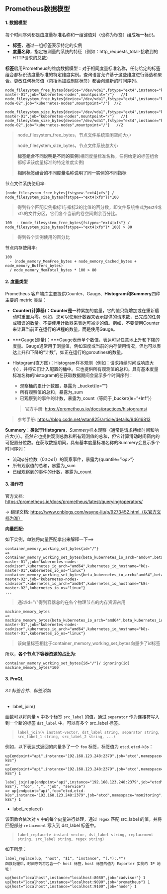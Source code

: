 ## Prometheus数据模型 

#### 1. 数据模型

每个时间序列都是由度量标准名称和一组键值对（也称为标签）组成唯一标识。

- **标签**，通过一组标签表示特定的实例
- **度量名称**，指定被测量的系统的特征（例如：http_requests_total-接收到的HTTP请求的总数）



**标签**启用Prometheus的维度数据模型：对于相同度量标准名称，任何给定的标签组合都标识该度量标准的特定维度实例。查询语言允许基于这些维度进行筛选和聚合。更改任何标签值（包括添加或删除标签）都会创建新的时间序列。

```
node_filesystem_free_bytes{device="/dev/vda1",fstype="ext4",instance="k8s-master-01",job="kubernetes-nodes",mountpoint="/"}   //1
node_filesystem_free_bytes{device="/dev/vda1",fstype="ext4",instance="k8s-node-02",job="kubernetes-nodes",mountpoint="/"}  //2

node_filesystem_size_bytes{device="/dev/vda1",fstype="ext4",instance="k8s-master-01",job="kubernetes-nodes",mountpoint="/"}   //1
node_filesystem_size_bytes{device="/dev/vda1",fstype="ext4",instance="k8s-node-02",job="kubernetes-nodes",mountpoint="/"}   //2
```

> node_filesystem_free_bytes，节点文件系统空闲空间大小
>
> node_filesystem_size_bytes，节点文件系统总大小
>
> **标签组合不同说明是不同的实例**(相同度量标准名称，任何给定的标签组合都标识该度量标准的特定维度实例)
>
> **相同标签组合的不同度量名称说明了同一实例的不同指标**



节点文件系统使用率:

```
(node_filesystem_free_bytes{fstype=~"ext4|xfs"} / node_filesystem_size_bytes{fstype=~"ext4|xfs"})*100
```

> 得到各个匹配实例指标1与指标2的比值的百分数，即文件系统格式为ext4或xfs的文件分区，它们各个当前的卷空间剩余百分比。



```
100  - (node_filesystem_free_bytes{fstype=~"ext4|xfs"} / node_filesystem_size_bytes{fstype=~"ext4|xfs"}* 100) > 80
```

> 得到各个实例使用的百分比





节点内存使用率:

```
100
  - (node_memory_MemFree_bytes + node_memory_Cached_bytes + node_memory_Buffers_bytes)
  / node_memory_MemTotal_bytes * 100 > 80
```



#### 2. 度量类型

Prometheus 客户端库主要提供Counter、Gauge、**Histogram和Summery**四种主要的 metric 类型：

- **Counter(计算器)：Counter是**一种累加的度量，它的值只能增加或在重新启动时重置为零。例如，您可以使用计数器来表示提供的请求数，已完成的任务或错误的数量。不要使用计数器来表达可减少的值。例如，不要使用Counter来计算当前正在运行的进程的数量，而是使用Gauge。
- ***Gauge(测量)：***Gauge表示单个数值，表达可以任意地上升和下降的度量。Gauge通常用于测量值，例如温度或当前的内存使用情况，但也可以表达上升和下降的“计数”，如正在运行的goroutines的数量。

- Histogram(直方图)：Histogram样本观测（例如：请求持续时间或响应大小），并将它们计入配置的桶中。它也提供所有观测值的总和。具有<basename>基本度量标准名称的histogram的在获取数据期间会显示多个时间序列：

  - 观察桶的累计计数器，暴露为 <basename>_bucket{le=”<upper inclusive bound>”}
  - 所有观察值的总和，暴露为<basename>_sum
  - 已观察到的事件的计数，暴露为<basename>\_count（等同于<basename>_bucket{le=”+Inf”}）

  > 官方手册:    https://prometheus.io/docs/practices/histograms/
>
  > 参考手册:    https://blog.csdn.net/wtan825/article/details/94616813

  **Summery**：**类似于Histogram**，*Summery*样本观察（通常是请求持续时间和响应大小）。虽然它也提供观测总数和所有观测值的总和，但它计算滑动时间窗内的可配置分位数。在获取数据期间，具有<basename>基本度量标准名称的Summery会显示多个时间序列：

  - 流动φ分位数（0≤φ≤1）的观察事件，暴露为<basename>{quantile=”<φ>”}
  - 所有观察值的总和，暴露为<basename>_sum
  - 已经观察到的事件的计数，暴露为<basename>_count



#### 3. 操作符

官方文档:    https://prometheus.io/docs/prometheus/latest/querying/operators/

->  翻译文档:    https://www.cnblogs.com/wayne-liu/p/9273452.html（以官方文档为准）

**向量匹配:**

如下实例，单独将向量匹配拿出来解释一下==>

```
container_memory_working_set_bytes{id="/"}
=>
container_memory_working_set_bytes{beta_kubernetes_io_arch="amd64",beta_kubernetes_io_os="linux",id="/",instance="k8s-master-01",job="kubernetes-nodes-cadvisor",kubernetes_io_arch="amd64",kubernetes_io_hostname="k8s-master-01",kubernetes_io_os="linux"}
container_memory_working_set_bytes{beta_kubernetes_io_arch="amd64",beta_kubernetes_io_os="linux",id="/",instance="k8s-master-02",job="kubernetes-nodes-cadvisor",kubernetes_io_arch="amd64",kubernetes_io_hostname="k8s-master-02",kubernetes_io_os="linux"}
...
```

> 通过id="/"得到容器总的在各个物理节点的内存资源占用



```
machine_memory_bytes
=>
machine_memory_bytes{beta_kubernetes_io_arch="amd64",beta_kubernetes_io_os="linux",instance="k8s-master-01",job="kubernetes-nodes-cadvisor",kubernetes_io_arch="amd64",kubernetes_io_hostname="k8s-master-01",kubernetes_io_os="linux"}   
```

> 该向量标签相比于container_memory_working_set_bytes向量少了id标签



所以，**各个节点下容器资源的占比为**:

```
container_memory_working_set_bytes{id="/"}/ ignoring(id) machine_memory_bytes*100
```





#### 3. ProQL

###### 3.1 标签合并、标签添加

- label_join()

函数可以将向量 v 中多个标签 `src_label` 的值，通过 `separator` 作为连接符写入到一个新的标签 `dst_label` 中。可以有多个 src_label 标签。

> ```
> label_join(v instant-vector, dst_label string, separator string, src_label_1 string, src_label_2 string, ...)
> ```



例如，以下表达式返回的向量多了一个 `foo` 标签，标签值为 `etcd,etcd-k8s`：

```
up{endpoint="api",instance="192.168.123.248:2379",job="etcd",namespace="monitoring",service="etcd-k8s"}
=> up{endpoint="api",instance="192.168.123.248:2379",job="etcd",namespace="monitoring",service="etcd-k8s"} 1
 
label_join(up{endpoint="api",instance="192.168.123.248:2379",job="etcd",namespace="monitoring",service="etcd-k8s"}, "foo", ",", "job", "service")
=> up{endpoint="api",foo="etcd,etcd-k8s",instance="192.168.123.248:2379",job="etcd",namespace="monitoring",service="etcd-k8s"} 1
```



- label_replace()

该函数会依次对 v 中的每个向量进行处理，通过 `regex` 匹配 src_label 的值，并将匹配部分 `relacement` 写入到 dst_label 标签中。

> ```
> label_replace(v instant-vector, dst_label string, replacement string, src_label string, regex string)
> ```



如下所示：

```
label_replace(up, "host", "$1", "instance", "(.*):.*")
函数处理后，时间序列将包含一个 host 标签，host 标签的值为 Exporter 实例的 IP 地址：

up{host="localhost",instance="localhost:8080",job="cadvisor"} 1
up{host="localhost",instance="localhost:9090",job="prometheus"} 1
up{host="localhost",instance="localhost:9100",job="node"} 1
```



